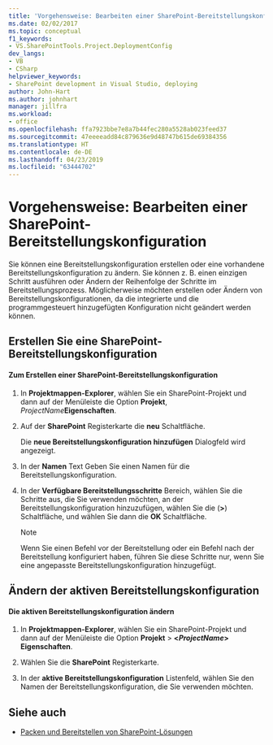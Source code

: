 ```yaml
---
title: 'Vorgehensweise: Bearbeiten einer SharePoint-Bereitstellungskonfiguration | Microsoft-Dokumentation'
ms.date: 02/02/2017
ms.topic: conceptual
f1_keywords:
- VS.SharePointTools.Project.DeploymentConfig
dev_langs:
- VB
- CSharp
helpviewer_keywords:
- SharePoint development in Visual Studio, deploying
author: John-Hart
ms.author: johnhart
manager: jillfra
ms.workload:
- office
ms.openlocfilehash: ffa7923bbe7e8a7b44fec280a5528ab023feed37
ms.sourcegitcommit: 47eeeeadd84c879636e9d48747b615de69384356
ms.translationtype: HT
ms.contentlocale: de-DE
ms.lasthandoff: 04/23/2019
ms.locfileid: "63444702"
---
```

# <a name="how-to-edit-a-sharepoint-deployment-configuration"></a>Vorgehensweise: Bearbeiten einer SharePoint-Bereitstellungskonfiguration
  Sie können eine Bereitstellungskonfiguration erstellen oder eine vorhandene Bereitstellungskonfiguration zu ändern. Sie können z. B. einen einzigen Schritt ausführen oder Ändern der Reihenfolge der Schritte im Bereitstellungsprozess. Möglicherweise möchten erstellen oder Ändern von Bereitstellungskonfigurationen, da die integrierte und die programmgesteuert hinzugefügten Konfiguration nicht geändert werden können.

## <a name="create-a-sharepoint-deployment-configuration"></a>Erstellen Sie eine SharePoint-Bereitstellungskonfiguration

#### <a name="to-create-a-sharepoint-deployment-configuration"></a>Zum Erstellen einer SharePoint-Bereitstellungskonfiguration

1. In **Projektmappen-Explorer**, wählen Sie ein SharePoint-Projekt und dann auf der Menüleiste die Option **Projekt**, _ProjectName_**Eigenschaften**.

2. Auf der **SharePoint** Registerkarte die **neu** Schaltfläche.

     Die **neue Bereitstellungskonfiguration hinzufügen** Dialogfeld wird angezeigt.

3. In der **Namen** Text Geben Sie einen Namen für die Bereitstellungskonfiguration.

4. In der **Verfügbare Bereitstellungsschritte** Bereich, wählen Sie die Schritte aus, die Sie verwenden möchten, an der Bereitstellungskonfiguration hinzuzufügen, wählen Sie die (**>**) Schaltfläche, und wählen Sie dann die **OK** Schaltfläche.

    > [!NOTE]
    > Wenn Sie einen Befehl vor der Bereitstellung oder ein Befehl nach der Bereitstellung konfiguriert haben, führen Sie diese Schritte nur, wenn Sie eine angepasste Bereitstellungskonfiguration hinzugefügt.

## <a name="change-the-active-deployment-configuration"></a>Ändern der aktiven Bereitstellungskonfiguration

#### <a name="to-change-the-active-deployment-configuration"></a>Die aktiven Bereitstellungskonfiguration ändern

1. In **Projektmappen-Explorer**, wählen Sie ein SharePoint-Projekt und dann auf der Menüleiste die Option **Projekt** > **\<*ProjectName*> Eigenschaften**.

2. Wählen Sie die **SharePoint** Registerkarte.

3. In der **aktive Bereitstellungskonfiguration** Listenfeld, wählen Sie den Namen der Bereitstellungskonfiguration, die Sie verwenden möchten.

## <a name="see-also"></a>Siehe auch
- [Packen und Bereitstellen von SharePoint-Lösungen](../sharepoint/packaging-and-deploying-sharepoint-solutions.md)
